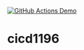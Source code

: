 [![GitHub Actions Demo](https://github.com/tsviklinskyi-m/cicd1196/actions/workflows/tsviklinskyi_ci.yml/badge.svg)](https://github.com/tsviklinskyi-m/cicd1196/actions/workflows/tsviklinskyi_ci.yml)

# cicd1196
